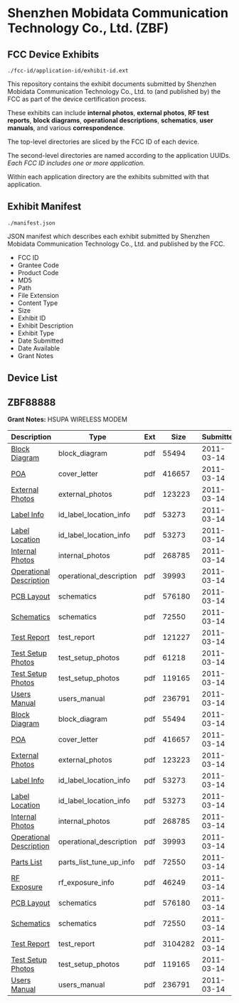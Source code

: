 # Shenzhen Mobidata Communication Technology Co., Ltd. (ZBF)
## FCC Device Exhibits

```
./fcc-id/application-id/exhibit-id.ext
```

This repository contains the exhibit documents submitted by Shenzhen Mobidata Communication Technology Co., Ltd. to (and published by) the FCC as part of the device certification process.

These exhibits can include **internal photos**, **external photos**, **RF test reports**, **block diagrams**, **operational descriptions**, **schematics**, **user manuals**, and various **correspondence**.

The top-level directories are sliced by the FCC ID of each device.

The second-level directories are named according to the application UUIDs. *Each FCC ID includes one or more application.*

Within each application directory are the exhibits submitted with that application. 

## Exhibit Manifest

```
./manifest.json
```

JSON manifest which describes each exhibit submitted by Shenzhen Mobidata Communication Technology Co., Ltd. and published by the FCC.

- FCC ID
- Grantee Code
- Product Code
- MD5
- Path
- File Extension
- Content Type
- Size
- Exhibit ID
- Exhibit Description
- Exhibit Type
- Date Submitted
- Date Available
- Grant Notes

## Device List
## ZBF88888
**Grant Notes:** HSUPA WIRELESS MODEM

| Description | Type | Ext | Size | Submitted | Available |
| ----------- | ---- | --- | ---- | --------- | --------- |
| [Block Diagram](ZBF88888/2dc60f00237ce0e72d186a6ace613935/1431311.pdf) | block_diagram | pdf | 55494 | 2011-03-14 | 2011-03-14 |
| [POA](ZBF88888/2dc60f00237ce0e72d186a6ace613935/1431318.pdf) | cover_letter | pdf | 416657 | 2011-03-14 | 2011-03-14 |
| [External Photos](ZBF88888/2dc60f00237ce0e72d186a6ace613935/1431312.pdf) | external_photos | pdf | 123223 | 2011-03-14 | 2011-03-14 |
| [Label Info](ZBF88888/2dc60f00237ce0e72d186a6ace613935/1431314.pdf) | id_label_location_info | pdf | 53273 | 2011-03-14 | 2011-03-14 |
| [Label Location](ZBF88888/2dc60f00237ce0e72d186a6ace613935/1431314.pdf) | id_label_location_info | pdf | 53273 | 2011-03-14 | 2011-03-14 |
| [Internal Photos](ZBF88888/2dc60f00237ce0e72d186a6ace613935/1431313.pdf) | internal_photos | pdf | 268785 | 2011-03-14 | 2011-03-14 |
| [Operational Description](ZBF88888/2dc60f00237ce0e72d186a6ace613935/1431316.pdf) | operational_description | pdf | 39993 | 2011-03-14 | 2011-03-14 |
| [PCB Layout](ZBF88888/2dc60f00237ce0e72d186a6ace613935/1431317.pdf) | schematics | pdf | 576180 | 2011-03-14 | 2011-03-14 |
| [Schematics](ZBF88888/2dc60f00237ce0e72d186a6ace613935/1431320.pdf) | schematics | pdf | 72550 | 2011-03-14 | 2011-03-14 |
| [Test Report](ZBF88888/2dc60f00237ce0e72d186a6ace613935/1431325.pdf) | test_report | pdf | 121227 | 2011-03-14 | 2011-03-14 |
| [Test Setup Photos](ZBF88888/2dc60f00237ce0e72d186a6ace613935/1431326.pdf) | test_setup_photos | pdf | 61218 | 2011-03-14 | 2011-03-14 |
| [Test Setup Photos](ZBF88888/2dc60f00237ce0e72d186a6ace613935/1431322.pdf) | test_setup_photos | pdf | 119165 | 2011-03-14 | 2011-03-14 |
| [Users Manual](ZBF88888/2dc60f00237ce0e72d186a6ace613935/1431323.pdf) | users_manual | pdf | 236791 | 2011-03-14 | 2011-03-14 |
| [Block Diagram](ZBF88888/42e8398201a41ed012f84ccd98099a06/1431311.pdf) | block_diagram | pdf | 55494 | 2011-03-14 | 2011-03-14 |
| [POA](ZBF88888/42e8398201a41ed012f84ccd98099a06/1431318.pdf) | cover_letter | pdf | 416657 | 2011-03-14 | 2011-03-14 |
| [External Photos](ZBF88888/42e8398201a41ed012f84ccd98099a06/1431312.pdf) | external_photos | pdf | 123223 | 2011-03-14 | 2011-03-14 |
| [Label Info](ZBF88888/42e8398201a41ed012f84ccd98099a06/1431314.pdf) | id_label_location_info | pdf | 53273 | 2011-03-14 | 2011-03-14 |
| [Label Location](ZBF88888/42e8398201a41ed012f84ccd98099a06/1431314.pdf) | id_label_location_info | pdf | 53273 | 2011-03-14 | 2011-03-14 |
| [Internal Photos](ZBF88888/42e8398201a41ed012f84ccd98099a06/1431313.pdf) | internal_photos | pdf | 268785 | 2011-03-14 | 2011-03-14 |
| [Operational Description](ZBF88888/42e8398201a41ed012f84ccd98099a06/1431316.pdf) | operational_description | pdf | 39993 | 2011-03-14 | 2011-03-14 |
| [Parts List](ZBF88888/42e8398201a41ed012f84ccd98099a06/1431320.pdf) | parts_list_tune_up_info | pdf | 72550 | 2011-03-14 | 2011-03-14 |
| [RF Exposure](ZBF88888/42e8398201a41ed012f84ccd98099a06/1431319.pdf) | rf_exposure_info | pdf | 46249 | 2011-03-14 | 2011-03-14 |
| [PCB Layout](ZBF88888/42e8398201a41ed012f84ccd98099a06/1431317.pdf) | schematics | pdf | 576180 | 2011-03-14 | 2011-03-14 |
| [Schematics](ZBF88888/42e8398201a41ed012f84ccd98099a06/1431320.pdf) | schematics | pdf | 72550 | 2011-03-14 | 2011-03-14 |
| [Test Report](ZBF88888/42e8398201a41ed012f84ccd98099a06/1431321.pdf) | test_report | pdf | 3104282 | 2011-03-14 | 2011-03-14 |
| [Test Setup Photos](ZBF88888/42e8398201a41ed012f84ccd98099a06/1431322.pdf) | test_setup_photos | pdf | 119165 | 2011-03-14 | 2011-03-14 |
| [Users Manual](ZBF88888/42e8398201a41ed012f84ccd98099a06/1431323.pdf) | users_manual | pdf | 236791 | 2011-03-14 | 2011-03-14 |
